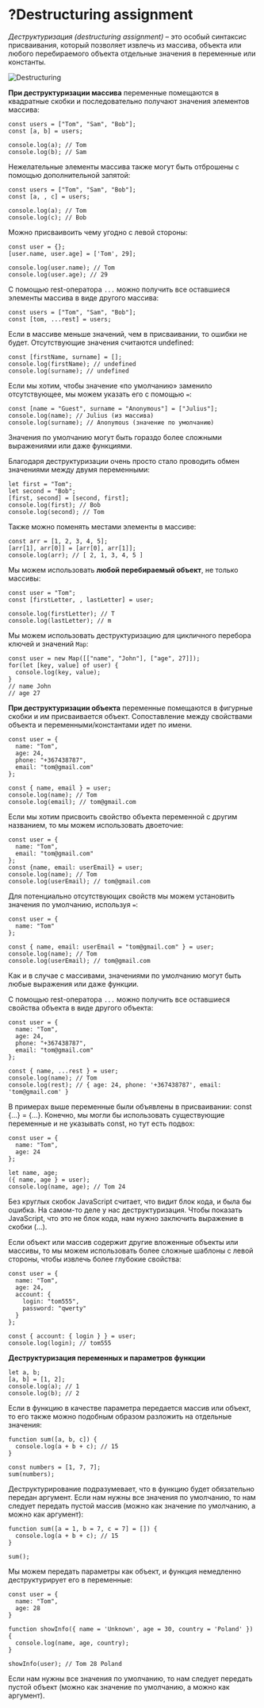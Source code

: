 # ?Destructuring assignment

_Деструктуризация (destructuring assignment)_ – это особый синтаксис присваивания, который позволяет извлечь из массива, объекта или любого перебираемого объекта отдельные значения в переменные или константы.

![Destructuring](../images/destructuring.png)

__При деструктуризации массива__ переменные помещаются в квадратные скобки и последовательно получают значения элементов массива:

~~~
const users = ["Tom", "Sam", "Bob"];
const [a, b] = users;

console.log(a); // Tom
console.log(b); // Sam
~~~

Нежелательные элементы массива также могут быть отброшены с помощью дополнительной запятой:

~~~
const users = ["Tom", "Sam", "Bob"];
const [a, , c] = users;

console.log(a); // Tom
console.log(c); // Bob
~~~

Можно присваивоить чему угодно с левой стороны:

~~~
const user = {};
[user.name, user.age] = ['Tom', 29];

console.log(user.name); // Tom
console.log(user.age); // 29
~~~

С помощью rest-оператора `...` можно получить все оставшиеся элементы массива в виде другого массива:

~~~
const users = ["Tom", "Sam", "Bob"];
const [tom, ...rest] = users;
~~~

Если в массиве меньше значений, чем в присваивании, то ошибки не будет. Отсутствующие значения считаются undefined:

~~~
const [firstName, surname] = [];
console.log(firstName); // undefined
console.log(surname); // undefined
~~~

Если мы хотим, чтобы значение «по умолчанию» заменило отсутствующее, мы можем указать его с помощью `=`:

~~~
const [name = "Guest", surname = "Anonymous"] = ["Julius"];
console.log(name); // Julius (из массива)
console.log(surname); // Anonymous (значение по умолчанию)
~~~

Значения по умолчанию могут быть гораздо более сложными выражениями или даже функциями.

Благодаря деструктуризации очень просто стало проводить обмен значениями между двумя переменными:

~~~
let first = "Tom";
let second = "Bob";
[first, second] = [second, first];
console.log(first); // Bob
console.log(second); // Tom
~~~

Также можно поменять местами элементы в массиве:

~~~
const arr = [1, 2, 3, 4, 5];
[arr[1], arr[0]] = [arr[0], arr[1]];
console.log(arr); // [ 2, 1, 3, 4, 5 ]
~~~

Мы можем использовать __любой перебираемый объект__, не только массивы:

~~~
const user = "Tom";
const [firstLetter, , lastLetter] = user;

console.log(firstLetter); // T
console.log(lastLetter); // m
~~~

Мы можем использовать деструктуризацию для цикличного перебора ключей и значений `Map`:

~~~
const user = new Map([["name", "John"], ["age", 27]]);
for(let [key, value] of user) {
  console.log(key, value);
}
// name John
// age 27
~~~

__При деструктуризации объекта__ переменные помещаются в фигурные скобки и им присваивается объект. Сопоставление между свойствами объекта и переменными/константами идет по имени.

~~~
const user = {
  name: "Tom",
  age: 24,
  phone: "+367438787",
  email: "tom@gmail.com"
};

const { name, email } = user;
console.log(name); // Tom
console.log(email); // tom@gmail.com
~~~

Если мы хотим присвоить свойство объекта переменной с другим названием, то мы можем использовать двоеточие:

~~~
const user = {
  name: "Tom",
  email: "tom@gmail.com"
};
const {name, email: userEmail} = user;
console.log(name); // Tom
console.log(userEmail); // tom@gmail.com
~~~

Для потенциально отсутствующих свойств мы можем установить значения по умолчанию, используя `=`:

~~~
const user = {
  name: "Tom"
};

const { name, email: userEmail = "tom@gmail.com" } = user;
console.log(name); // Tom
console.log(userEmail); // tom@gmail.com
~~~

Как и в случае с массивами, значениями по умолчанию могут быть любые выражения или даже функции.

С помощью rest-оператора `...` можно получить все оставшиеся свойства объекта в виде другого объекта:

~~~
const user = {
  name: "Tom",
  age: 24,
  phone: "+367438787",
  email: "tom@gmail.com"
};

const { name, ...rest } = user;
console.log(name); // Tom
console.log(rest); // { age: 24, phone: '+367438787', email: 'tom@gmail.com' }
~~~

В примерах выше переменные были объявлены в присваивании: сonst {…} = {…}. Конечно, мы могли бы использовать существующие переменные и не указывать const, но тут есть подвох:

~~~
const user = {
  name: "Tom",
  age: 24
};

let name, age;
({ name, age } = user);
console.log(name, age); // Tom 24
~~~

Без круглых скобок JavaScript считает, что видит блок кода, и была бы ошибка. На самом-то деле у нас деструктуризация. Чтобы показать JavaScript, что это не блок кода, нам нужно заключить выражение в скобки (...).

Если объект или массив содержит другие вложенные объекты или массивы, то мы можем использовать более сложные шаблоны с левой стороны, чтобы извлечь более глубокие свойства:

~~~
const user = {
  name: "Tom",
  age: 24,
  account: {
    login: "tom555",
    password: "qwerty"
  }
};

const { account: { login } } = user;
console.log(login); // tom555
~~~

__Деструктуризация переменных и параметров функции__

~~~
let a, b;
[a, b] = [1, 2];
console.log(a); // 1
console.log(b); // 2
~~~

Если в функцию в качестве параметра передается массив или объект, то его также можно подобным образом разложить на отдельные значения:

~~~
function sum([a, b, c]) {
  console.log(a + b + c); // 15
}

const numbers = [1, 7, 7];
sum(numbers);
~~~

Деструктурирование подразумевает, что в функцию будет обязательно передан аргумент. Если нам нужны все значения по умолчанию, то нам следует передать пустой массив (можно как значение по умолчанию, а можно как аргумент):

~~~
function sum([a = 1, b = 7, c = 7] = []) {
  console.log(a + b + c); // 15
}

sum();
~~~

Мы можем передать параметры как объект, и функция немедленно деструктурирует его в переменные:

~~~
const user = {
  name: "Tom",
  age: 28
}

function showInfo({ name = 'Unknown', age = 30, country = 'Poland' }) {
  console.log(name, age, country);
}

showInfo(user); // Tom 28 Poland
~~~

Если нам нужны все значения по умолчанию, то нам следует передать пустой объект (можно как значение по умолчанию, а можно как аргумент).
